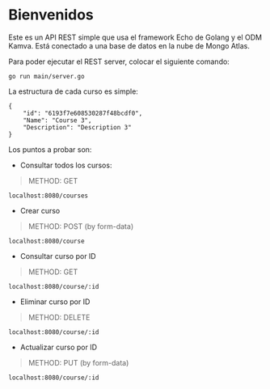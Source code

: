 # Bienvenidos
Este es un API REST simple que usa el framework Echo de Golang y el ODM Kamva. Está conectado a una base de datos en la nube de Mongo Atlas.

Para poder ejecutar el REST server, colocar el siguiente comando:

```
go run main/server.go
```
La estructura de cada curso es simple:

```
{
    "id": "6193f7e608530287f48bcdf0",
    "Name": "Course 3",
    "Description": "Description 3"
}
```


Los puntos a probar son:

- Consultar todos los cursos:

> METHOD: GET

```
localhost:8080/courses
```
- Crear curso

> METHOD: POST (by form-data)

```
localhost:8080/course
```
- Consultar curso por ID

> METHOD: GET

```
localhost:8080/course/:id
```
- Eliminar curso por ID

> METHOD: DELETE

```
localhost:8080/course/:id
```
- Actualizar curso por ID

> METHOD: PUT (by form-data)

```
localhost:8080/course/:id
```